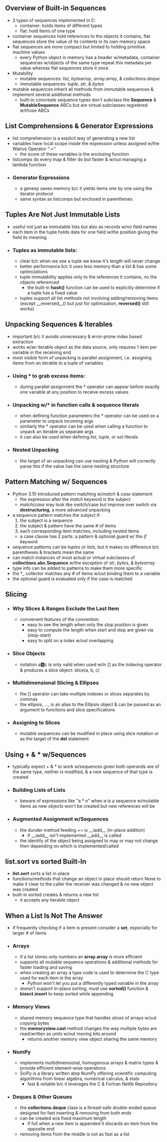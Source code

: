## Overview of Built-in Sequences
- 2 types of sequences implemented in C:
	- container: holds items of different types
	- flat: hold items of one type
- container sequences hold references to the objects it contains, flat sequences store the value of its contents in its own memory space
- flat sequences are more compact but limited to holding primitive machine values
	- every Python object in memory has a header w/metadata, container sequences w/objects of the same type repeat this metadata per value whereas flat sequences store it once
- Mutability
	- mutable sequences: *list*, *bytearray*, *array.array*, & *collections.deque* 
	- immutable sequences: *tuple*, *str*, & *bytes*
- mutable sequences inherit all methods from immutable sequences & implement several additional methods
	- built-in concreate sequence types don't subclass the **Sequence** & **MutableSequence** ABCs but are virtual subclasses registered w/those ABCs
## List Comprehensions & Generator Expressions
- list comprehension is a explicit way of generating a new list
- variables have local scope inside the expression unless assigned w/the Walrus Operator ":="
	- the score of these variables is the enclosing function
- listcomps do every map & filter do but faster & w/out managing a lambda function
- ### Generator Expressions
	- a genexp saves memory b/c it yields items one by one using the iterator protocol
	- same syntax as listcomps but enclosed in parentheses 
## Tuples Are Not Just Immutable Lists
- useful not just as immutable lists but also as records w/no field names
- each item in the tuple holds data for one field w/the position giving the field its meaning
- ### Tuples as immutable lists:
	- clear b/c when we see a tuple we know it's length will never change
	- better performance b/c it uses less memory than a list & has some optimizations
	- tuple immutability applies only to the references it contains, no the objects referenced
		- the built-in **hash()** function can be used to explicitly determine if a tuple has a fixed value
	- tuples support all list methods not involving adding/removing items (except \_\_reversed\_\_() but just for optimization, **reversed()** still works)
## Unpacking Sequences & Iterables
- important b/c it avoids unnecessary & error-prone index based extraction
- works w/an iterable object as the data source, only requires 1 item per variable in the receiving end
- most visible form of unpacking is parallel assignment, i.e. assigning items from an iterable to a tuple of variables
- ### Using \* to grab excess items:
	- during parallel assignment the \* operator can appear before exactly one variable at any position to receive excess values
- ### Unpacking w/\* in function calls & sequence literals
	- when defining function parameters the \* operator can be used on a parameter to unpack incoming args
	- similarly the \* operator can be used when calling a function to unpack an iterable as separate args
	- it can also be used when defining *list*, *tuple*, or *set* literals
- ### Nested Unpacking
	- the target of an unpacking can use nesting & Python will correctly parse this if the value has the same nesting structure
## Pattern Matching w/ Sequences
- Python 3.10 introduced pattern matching w/*match* & *case* statement
	- the expression after the *match* keyword is the subject
	- *match*/*case* may look like switch/case but improve over switch via **destructuring**, a more advanced unpacking
- a sequence pattern matches the subject if:
	1. the subject is a sequence
	2. the subject & pattern have the same # of items 
	3. each corresponding item matches, including nested items
	- a case clause has 2 parts: a pattern & optional guard w/ the *if* keyword
- sequence patterns can be *tuples* or *lists*, but it makes no difference b/c parentheses & brackets mean the same
- can match instances of most actual or virtual subclasses of **collections.abc.Sequence** w/the exception of *str*, *bytes*, & *bytearray*
- type info can be added to patterns to make them more specific
- the \*_ collector matches any # of items w/out binding them to a variable
- the optional guard is evaluated only if the case is matched
## Slicing
- ### Why Slices & Ranges Exclude the Last Item
	- convienent features of the convention:
		- easy to see the length when only the stop position is given
		- easy to compute the length when start and stop are given via (stop-start)
		- easy to split on a index w/out overlapping
- ### Slice Objects
	- notation a:b:c is only valid when used w/in \[\] as the indexing operator & produces a slice object: slice(a, b, c)
- ### Multidimensional Slicing & Ellipses
	- the \[\] operator can take multiple indexes or slices separates by commas
	- the ellipsis, ..., is an alias to the Ellipsis object & can be passed as an argument to functions and slice specifications
- ### Assigning to Slices
	- mutable sequences can be modified in place using slice notation or as the target of the **del** statement
## Using + & \* w/Sequences
- typically expect + & \* to work w/sequences given both operands are of the same type, neither is modified, & a new sequence of that type is created
- ### Building Lists of Lists
	- beware of expressions like "a \* n" when *a* is a sequence w/mutable items as new objects won't be created but new references will be
- ### Augmented Assignment w/Sequences
	- the dunder method feeding += is \_\_iadd\_\_ (in-place addition)
		- if \_\_iadd\_\_ isn't implemented  \_\_add\_\_ is called
	- the identify of the object being assigned to may or may not change then depending on which is implemented/called
## list.sort vs sorted Built-In
- **list.sort** sorts a list in-place
-  functions/methods that change an object in place should return None to make it clear to the caller the receiver was changed & no new object was created
-  built-in sorted creates & returns a new list
	- it accepts any iterable object
## When a List Is Not The Answer
- if frequently checking if a item is present consider a **set**, especially for larger # of items
- ### Arrays
	- if a list stores only numbers an **array.array** is more efficient
	- supports all mutable sequence operations & additional methods for faster loading and saving
	- when creating an array a type code is used to determine the C type used for each item in the array
		- Python won't let you put a differently typed variable in the array
	- doesn't support in-place sorting, must use **sorted()** function & **bisect.insort** to keep sorted while appending
- ### Memory Views
	- shared memory sequence type that handles slices of arrays w/out copying bytes
	- the **memoryview.cast** method changes the way multiple bytes are read/written as units w/out moving bits around
		- returns another memory view object sharing the same memory
- ### NumPy
	- implements multidimensional, homogenous arrays & matrix types & provide efficient element-wise operations
	- SciPy is a library written atop NumPy offering scientific computing algorithms from linear algebra, numerical calculus, & stats
		- fast & reliable b/c it leverages the C & Fortran Netlib Repository
- ### Deques & Other Queues
	- the **collections.deque** class is a thread-safe double-ended queue designed for fast inserting & removing from both ends
	- can be created w/a fixed maximum length
		- if full when a new item is appended it discards an item from the opposite end
	- removing items from the middle is not as fast as a list